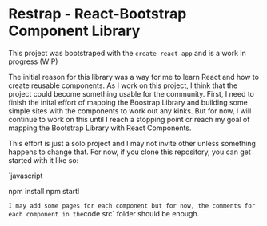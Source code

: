 # Restrap - React-Bootstrap Component Library

This project was bootstraped with the `create-react-app` and is a work in progress (WIP)

The initial reason for this library was a way for me to learn React and how to create reusable components. As I work on this project, I think that the project could become something usable for the community. First, I need to finish the inital effort of mapping the Boostrap Library and building some simple sites with the components to work out any kinks. But for now, I will continue to work on this until I reach a stopping point or reach my goal of mapping the Bootstrap Library with React Components.

This effort is just a solo project and I may not invite other unless something happens to change that. For now, if you clone this repository, you can get started with it like so: 

`javascript

npm install
npm startl

`
I may add some pages for each component but for now, the comments for each component in the `code src` folder should be enough. 


